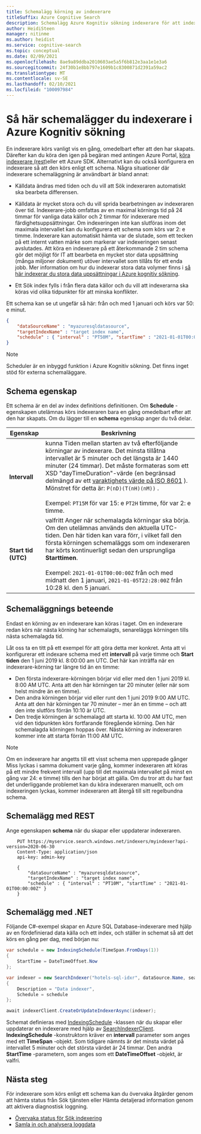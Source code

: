 ```yaml
---
title: Schemalägg körning av indexerare
titleSuffix: Azure Cognitive Search
description: Schemalägg Azure Kognitiv sökning indexerare för att indexera innehåll regelbundet eller vid vissa tidpunkter.
author: HeidiSteen
manager: nitinme
ms.author: heidist
ms.service: cognitive-search
ms.topic: conceptual
ms.date: 02/09/2021
ms.openlocfilehash: 8ae9a89ddba2010603ae5a5f6b812e3aa1e1e3a6
ms.sourcegitcommit: 24f30b1e8bb797e1609b1c8300871d2391a59ac2
ms.translationtype: MT
ms.contentlocale: sv-SE
ms.lasthandoff: 02/10/2021
ms.locfileid: "100097984"
---
```

# <a name="how-to-schedule-indexers-in-azure-cognitive-search"></a>Så här schemalägger du indexerare i Azure Kognitiv sökning

En indexerare körs vanligt vis en gång, omedelbart efter att den har skapats. Därefter kan du köra den igen på begäran med antingen Azure Portal, [köra indexerare (rest)](/rest/api/searchservice/run-indexer)eller ett Azure SDK. Alternativt kan du också konfigurera en indexerare så att den körs enligt ett schema. Några situationer där indexerare schemaläggning är användbart är bland annat:

* Källdata ändras med tiden och du vill att Sök indexeraren automatiskt ska bearbeta differensen.

* Källdata är mycket stora och du vill sprida bearbetningen av indexeraren över tid. Indexerare-jobb omfattas av en maximal körnings tid på 24 timmar för vanliga data källor och 2 timmar för indexerare med färdighetsuppsättningar. Om indexeringen inte kan slutföras inom det maximala intervallet kan du konfigurera ett schema som körs var 2: e timme. Indexerare kan automatiskt hämta var de slutade, som ett tecken på ett internt vatten märke som markerar var indexeringen senast avslutades. Att köra en indexerare på ett återkommande 2 tim schema gör det möjligt för IT att bearbeta en mycket stor data uppsättning (många miljoner dokument) utöver intervallet som tillåts för ett enda jobb. Mer information om hur du indexerar stora data volymer finns i [så här indexerar du stora data uppsättningar i Azure kognitiv sökning](search-howto-large-index.md).

* Ett Sök index fylls i från flera data källor och du vill att indexerarna ska köras vid olika tidpunkter för att minska konflikter.

Ett schema kan se ut ungefär så här: från och med 1 januari och körs var 50: e minut.

```json
{
    "dataSourceName" : "myazuresqldatasource",
    "targetIndexName" : "target index name",
    "schedule" : { "interval" : "PT50M", "startTime" : "2021-01-01T00:00:00Z" }
}
```

> [!NOTE]
> Scheduler är en inbyggd funktion i Azure Kognitiv sökning. Det finns inget stöd för externa schemaläggare.

## <a name="schedule-property"></a>Schema egenskap

Ett schema är en del av index definitions definitionen. Om **Schedule** -egenskapen utelämnas körs indexeraren bara en gång omedelbart efter att den har skapats. Om du lägger till en **schema** egenskap anger du två delar.

| Egenskap | Beskrivning |
|----------|-------------|
|**Intervall** | kunna Tiden mellan starten av två efterföljande körningar av indexerare. Det minsta tillåtna intervallet är 5 minuter och det längsta är 1440 minuter (24 timmar). Det måste formateras som ett XSD "dayTimeDuration"-värde (en begränsad delmängd av ett [varaktighets värde på ISO 8601](https://www.w3.org/TR/xmlschema11-2/#dayTimeDuration) ). Mönstret för detta är: `P(nD)(T(nH)(nM))` . <br/><br/>Exempel: `PT15M` för var 15: e `PT2H` timme, för var 2: e timme.|
| **Start tid (UTC)** | valfritt Anger när schemalagda körningar ska börja. Om den utelämnas används den aktuella UTC-tiden. Den här tiden kan vara förr, i vilket fall den första körningen schemaläggs som om indexeraren har körts kontinuerligt sedan den ursprungliga **Starttimen**.<br/><br/>Exempel: `2021-01-01T00:00:00Z` från och med midnatt den 1 januari, `2021-01-05T22:28:00Z` från 10:28 kl. den 5 januari.|

## <a name="scheduling-behavior"></a>Schemaläggnings beteende

Endast en körning av en indexerare kan köras i taget. Om en indexerare redan körs när nästa körning har schemalagts, senareläggs körningen tills nästa schemalagda tid.

Låt oss ta en titt på ett exempel för att göra detta mer konkret. Anta att vi konfigurerar ett indexare schema med ett **intervall** på varje timme och **Start tiden** den 1 juni 2019 kl. 8:00:00 am UTC. Det här kan inträffa när en indexerare-körning tar längre tid än en timme:

* Den första indexerare-körningen börjar vid eller med den 1 juni 2019 kl. 8:00 AM UTC. Anta att den här körningen tar 20 minuter (eller när som helst mindre än en timme).
* Den andra körningen börjar vid eller runt den 1 juni 2019 9:00 AM UTC. Anta att den här körningen tar 70 minuter – mer än en timme – och att den inte slutförs förrän 10:10 är UTC.
* Den tredje körningen är schemalagd att starta kl. 10:00 AM UTC, men vid den tidpunkten körs fortfarande föregående körning. Den här schemalagda körningen hoppas över. Nästa körning av indexeraren kommer inte att starta förrän 11:00 AM UTC.

> [!NOTE]
> Om en indexerare har angetts till ett visst schema men upprepade gånger Miss lyckas i samma dokument varje gång, kommer indexeraren att köras på ett mindre frekvent intervall (upp till det maximala intervallet på minst en gång var 24: e timme) tills den har börjat att gälla. Om du tror att du har fast det underliggande problemet kan du köra indexeraren manuellt, och om indexeringen lyckas, kommer indexeraren att återgå till sitt regelbundna schema.

## <a name="schedule-using-rest"></a>Schemalägg med REST

Ange egenskapen **schema** när du skapar eller uppdaterar indexeraren.

```http
    PUT https://myservice.search.windows.net/indexers/myindexer?api-version=2020-06-30
    Content-Type: application/json
    api-key: admin-key

    {
        "dataSourceName" : "myazuresqldatasource",
        "targetIndexName" : "target index name",
        "schedule" : { "interval" : "PT10M", "startTime" : "2021-01-01T00:00:00Z" }
    }
```

## <a name="schedule-using-net"></a>Schemalägg med .NET

Följande C#-exempel skapar en Azure SQL Database-indexerare med hjälp av en fördefinierad data källa och ett index, och ställer in schemat så att det körs en gång per dag, med början nu:

```csharp
var schedule = new IndexingSchedule(TimeSpan.FromDays(1))
{
    StartTime = DateTimeOffset.Now
};

var indexer = new SearchIndexer("hotels-sql-idxr", dataSource.Name, searchIndex.Name)
{
    Description = "Data indexer",
    Schedule = schedule
};

await indexerClient.CreateOrUpdateIndexerAsync(indexer);
```

Schemat definieras med [IndexingSchedule](/dotnet/api/azure.search.documents.indexes.models.indexingschedule) -klassen när du skapar eller uppdaterar en indexerare med hjälp av [SearchIndexerClient](/dotnet/api/azure.search.documents.indexes.searchindexerclient). **IndexingSchedule** -konstruktorn kräver en **intervall** parameter som anges med ett **TimeSpan** -objekt. Som tidigare nämnts är det minsta värdet på intervallet 5 minuter och det största värdet är 24 timmar. Den andra **StartTime** -parametern, som anges som ett **DateTimeOffset** -objekt, är valfri.

## <a name="next-steps"></a>Nästa steg

För indexerare som körs enligt ett schema kan du övervaka åtgärder genom att hämta status från Sök tjänsten eller Hämta detaljerad information genom att aktivera diagnostisk loggning.

* [Övervaka status för Sök indexering](search-howto-monitor-indexers.md)
* [Samla in och analysera loggdata](search-monitor-logs.md)